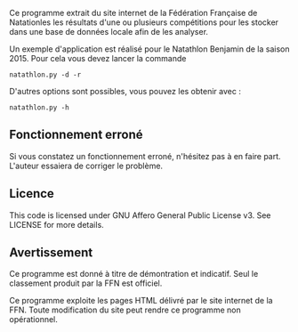 Ce programme extrait du site internet de la Fédération Française de Natationles les résultats d'une ou plusieurs compétitions pour les stocker dans une base de données locale afin de les analyser.

Un exemple d'application est réalisé pour le Natathlon Benjamin de la saison 2015. Pour cela vous devez lancer la commande

    natathlon.py -d -r

D'autres options sont possibles, vous pouvez les obtenir avec :

    natathlon.py -h

Fonctionnement erroné
---------------------

Si vous constatez un fonctionnement erroné, n'hésitez pas à en faire part. L'auteur essaiera de corriger le problème.

Licence
-------

This code is licensed under GNU Affero General Public License v3. See LICENSE for more details.

Avertissement
-------------

Ce programme est donné à titre de démontration et indicatif. Seul le classement produit par la FFN est officiel.

Ce programme exploite les pages HTML délivré par le site internet de la FFN. Toute modification du site peut rendre ce programme non opérationnel.

